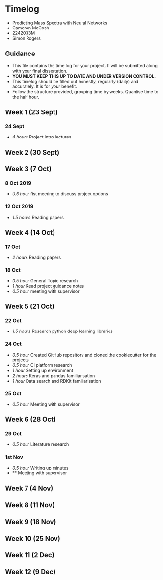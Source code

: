 # Timelog

* Predicting Mass Spectra with Neural Networks
* Cameron McCosh
* 2242033M
* Simon Rogers

## Guidance

* This file contains the time log for your project. It will be submitted along with your final dissertation.
* **YOU MUST KEEP THIS UP TO DATE AND UNDER VERSION CONTROL.**
* This timelog should be filled out honestly, regularly (daily) and accurately. It is for *your* benefit.
* Follow the structure provided, grouping time by weeks.  Quantise time to the half hour.

## Week 1 (23 Sept)

### 24 Sept

* *4 hours* Project intro lectures

## Week 2 (30 Sept)

## Week 3 (7 Oct)

### 8 Oct 2019

* *0.5 hour* fist meeting to discuss project options

### 12 Oct 2019

* *1.5 hours* Reading papers

## Week 4 (14 Oct)

### 17 Oct

* *2 hours* Reading papers

### 18 Oct

* *0.5 hour* General Topic research
* *1 hour* Read project guidance notes
* *0.5 hour* meeting with supervisor

## Week 5 (21 Oct)

### 22 Oct

* *1.5 hours* Research python deep learning libraries

### 24 Oct

* *0.5 hour* Created GitHub repository and cloned the cookiecutter for the projects
* *0.5 hour* CI platform research
* *1 hour* Setting up environment
* *2 hours* Keras and pandas familiarisation
* *1 hour* Data search and RDKit familiarisation

### 25 Oct

* *0.5 hour* Meeting with supervisor

## Week 6 (28 Oct)

### 29 Oct

* *0.5 hour* Literature research 

### 1st Nov

* *0.5 hour* Writing up minutes
* ** Meeting with supervisor

## Week 7 (4 Nov)

## Week 8 (11 Nov)

## Week 9 (18 Nov)

## Week 10 (25 Nov)

## Week 11 (2 Dec)

## Week 12 (9 Dec)